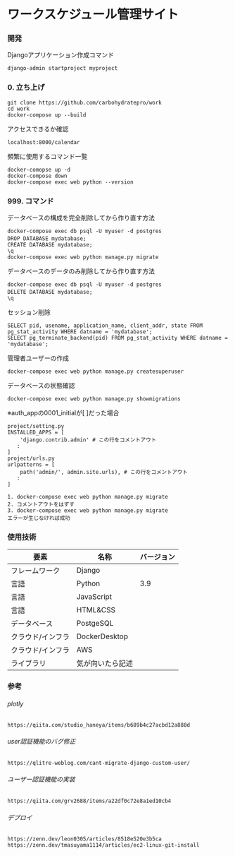 # ワークスケジュール管理サイト

### 開発
Djangoアプリケーション作成コマンド
```text
django-admin startproject myproject
```
### 0. 立ち上げ
```text
git clone https://github.com/carbohydratepro/work
cd work
docker-compose up --build
```
アクセスできるか確認
```text
localhost:8000/calendar
```
頻繁に使用するコマンド一覧
```text
docker-comopse up -d
docker-compose down
docker-compose exec web python --version
```

### 999. コマンド
データベースの構成を完全削除してから作り直す方法
```text
docker-compose exec db psql -U myuser -d postgres
DROP DATABASE mydatabase;　
CREATE DATABASE mydatabase;
\q
docker-compose exec web python manage.py migrate
```

データベースのデータのみ削除してから作り直す方法
```text
docker-compose exec db psql -U myuser -d postgres
DELETE DATABASE mydatabase;　
\q
```

セッション削除
```text
SELECT pid, usename, application_name, client_addr, state FROM pg_stat_activity WHERE datname = 'mydatabase';
SELECT pg_terminate_backend(pid) FROM pg_stat_activity WHERE datname = 'mydatabase';
```

管理者ユーザーの作成
```text
docker-compose exec web python manage.py createsuperuser
```

データベースの状態確認
```text
docker-compose exec web python manage.py showmigrations
```
※auth_appの0001_initialが[ ]だった場合
```text
project/setting.py
INSTALLED_APPS = [
    'django.contrib.admin' # この行をコメントアウト
   :
]
project/urls.py
urlpatterns = [
    path('admin/', admin.site.urls), # この行をコメントアウト
   :
]

1. docker-compose exec web python manage.py migrate
2. コメントアウトをはずす
3. docker-compose exec web python manage.py migrate
エラーが生じなければ成功
```

### 使用技術
   | 要素 | 名称 | バージョン |
   |---|---|---|
   | フレームワーク | Django |  |
   | 言語 | Python | 3.9 |
   | 言語 | JavaScript |  |
   | 言語 | HTML&CSS |  |
   | データベース | PostgeSQL |  |
   | クラウド/インフラ | DockerDesktop |  |
   | クラウド/インフラ | AWS |  |
   | ライブラリ | 気が向いたら記述 |  |
   
### 参考
###### plotly
```text
https://qiita.com/studio_haneya/items/b689b4c27acbd12a888d
```

###### user認証機能のバグ修正
```text
https://qlitre-weblog.com/cant-migrate-django-custom-user/
```

###### ユーザー認証機能の実装
```text
https://qiita.com/grv2688/items/a22df0c72e8a1ed10cb4
```

###### デプロイ
```text
https://zenn.dev/leon0305/articles/8518e520e3b5ca
https://zenn.dev/tmasuyama1114/articles/ec2-linux-git-install
```